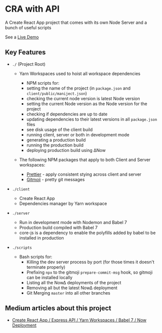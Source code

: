 # CRA with API

A Create React App project that comes with its own Node Server and a bunch of useful scripts

See a [Live Demo](https://cra-with-api-ddrjrpkxzl.now.sh)

## Key Features

- `./` (Project Root)

  - Yarn Workspaces used to hoist all workspace dependencies

    - NPM scripts for:
    - setting the name of the project (in `package.json` and `client/public/maniject.json`)
    - checking the current node version is latest Node version
    - setting the current Node version as the Node version for the project
    - checking if dependencies are up to date
    - updating dependencies to their latest versions in all `package.json` files
    - see disk usage of the client build
    - running client, server or both in development mode
    - generating a production build
    - running the production build
    - deploying production build using ∆Now

  - The following NPM packages that apply to both Client and Server workspaces:
    - [Prettier](https://prettier.io/) - apply consistent stying across client and server
    - [Gitmoji](https://gitmoji.carloscuesta.me/) - pretty git messages

- `./client`

  - Create React App
  - Dependencies manager by Yarn workspace

- `./server`

  - Run in development mode with Nodemon and Babel 7
  - Production build compiled with Babel 7
  - core-js is a dependency to enable the polyfills added by babel to be installed in production

- `./scripts`

  - Bash scripts for:
    - Killing the dev server process by port (for those times it doesn't terminate properly)
    - Prefixing `npx` to the gitmoji `prepare-commit-msg` hook, so gitmoji can be installed locally
    - Listing all the Now∆ deployments of the project
    - Removing all but the latest Now∆ deployment
    - Git Merging `master` into all other branches 

## Medium articles about this project

- [Create React App / Express API / Yarn Workspaces / Babel 7 / Now Deployment](https://medium.com/@smrgrace/create-react-app-express-api-yarn-workspaces-babel-7-now-deployment-2097bf8b371)
